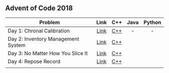 ## Advent of Code 2018

| Problem | Link | C++ | Java | Python |
| --- | :---: | :---: | :---: | :---: |
| Day 1: Chronal Calibration | [Link](https://adventofcode.com/2018/day/1) | [C++](Day-01-Chronal-Calibration/cpp-2018-01/) | - | - |
| Day 2: Inventory Management System | [Link](https://adventofcode.com/2018/day/2) | [C++](Day-02-Inventory-Management-System/cpp-2018-02/) | | |
| Day 3: No Matter How You Slice It | [Link](https://adventofcode.com/2018/day/3) | [C++](Day-03-No-Matter-How-You-Slice-It/cpp-2018-03/) | | |
| Day 4: Repose Record | [Link](https://adventofcode.com/2018/day/4) | [C++](Day-04-Repose-Record/cpp-2018-04/) | | |
| | | | | |
